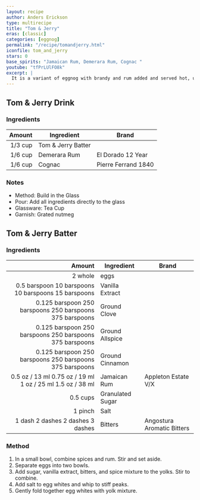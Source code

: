 ```yaml
---
layout: recipe
author: Anders Erickson
type: multirecipe
title: "Tom & Jerry"
eras: [classic]
categories: [eggnog]
permalink: "/recipe/tomandjerry.html"
iconfile: tom_and_jerry
stars: 0
base_spirits: "Jamaican Rum, Demerara Rum, Cognac "
youtube: "tfPrLUlFO8k"
excerpt: |
  It is a variant of eggnog with brandy and rum added and served hot, usually in a mug or a bowl. Separate eggs.
---
```


<div class="subrecipe" markdown="1">

## Tom & Jerry Drink

### Ingredients

|  Amount | Ingredient         | Brand               |
| ------: | ------------------ | ------------------- |
| 1/3 cup | Tom & Jerry Batter |
| 1/6 cup | Demerara Rum       | El Dorado 12 Year   |
| 1/6 cup | Cognac             | Pierre Ferrand 1840 |

### Notes

- Method: Build in the Glass
- Pour: Add all ingredients directly to the glass
- Glassware: Tea Cup
- Garnish: Grated nutmeg

</div>
<div class="subrecipe" markdown="1">

## Tom & Jerry Batter

### Ingredients

|         Amount | Ingredient       | Brand                      |
| -------------: | ---------------- | -------------------------- |
|        2 whole | eggs             |
|   0.<span class="onex active">5 barspoon</span> <span class="onehalfx">10 barspoons</span> <span class="twox">10 barspoons</span> <span class="threex">15 barspoons</span>  | Vanilla Extract  |
| 0.<span class="onex active">125 barspoon</span> <span class="onehalfx">250 barspoons</span> <span class="twox">250 barspoons</span> <span class="threex">375 barspoons</span>  | Ground Clove     |
| 0.<span class="onex active">125 barspoon</span> <span class="onehalfx">250 barspoons</span> <span class="twox">250 barspoons</span> <span class="threex">375 barspoons</span>  | Ground Allspice  |
| 0.<span class="onex active">125 barspoon</span> <span class="onehalfx">250 barspoons</span> <span class="twox">250 barspoons</span> <span class="threex">375 barspoons</span>  | Ground Cinnamon  |
|         <span class="onex active">0.5 oz / 13 ml</span> <span class="onehalfx">0.75 oz / 19 ml</span> <span class="twox">1 oz / 25 ml</span> <span class="threex">1.5 oz / 38 ml</span> | Jamaican Rum     | Appleton Estate V/X        |
|       0.5 cups | Granulated Sugar |
|        1 pinch | Salt             |
|         <span class="onex active">1 dash</span> <span class="onehalfx">2 dashes</span> <span class="twox">2 dashes</span> <span class="threex">3 dashes</span>  | Bitters          | Angostura Aromatic Bitters |

### Method

1. In a small bowl, combine spices and rum. Stir and set aside.
2. Separate eggs into two bowls.
3. Add sugar, vanilla extract, bitters, and spice mixture to the yolks. Stir to combine.
4. Add salt to egg whites and whip to stiff peaks.
5. Gently fold together egg whites with yolk mixture.

</div>
